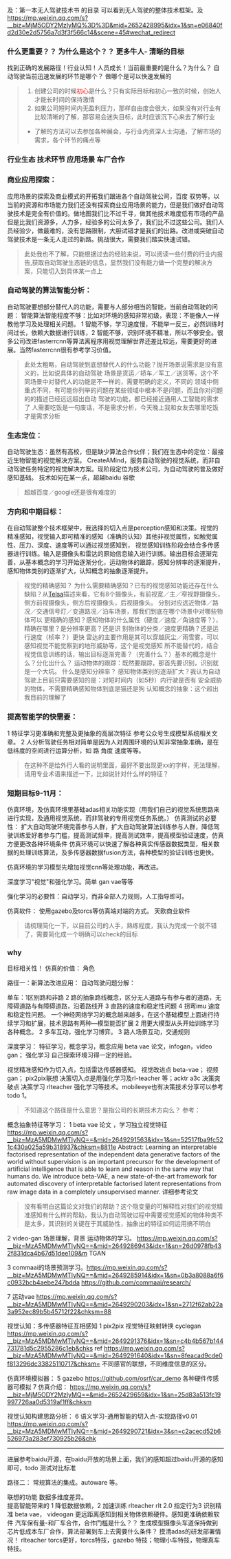 




及：第一本无人驾驶技术书 的目录 可以看到无人驾驶的整体技术框架。及 https://mp.weixin.qq.com/s?__biz=MjM5ODY2MzIyMQ%3D%3D&mid=2652428995&idx=1&sn=e06840fd2d30e2d5756a7d3f3f566c14&scene=45#wechat_redirect


### 什么更重要？？ 为什么是这个？？  更多牛人- 清晰的目标
找到正确的发展路径！行业认知！人员成长！当前最重要的是什么？为什么？   自动驾驶当前迅速发展的环节是哪个？    做哪个是可以快速发展的   

>1. 创建公司的时候<font color='red'>初心</font>是什么？只有实际目标和初心一致的时候，创始人才能长时间的保持激情
>2. 如果公司短时间内无盈利压力，那样自由度会很大，如果没有对行业有比较清晰的了解，那容易会迷失目标，此时应该沉下心来去了解行业
>   + 了解的方法可以去参加各种展会，与行业内资深人士沟通，了解市场的需求，各个环节的痛点等
   



### 行业生态  技术环节   应用场景  车厂合作

### 商业应用探索：
应用场景的探索及商业模式的开拓我们跟进各个自动驾驶公司，百度 驭势等，以当前的资源和市场能力我们还没有探索商业应用场景的能力，但是我们做好自动驾驶技术是完全有价值的。做地图我们比不过千寻，做其他技术难度低有市场的产品但是比我们资源多，人力多，经验多的公司太多了，我们比不过这些公司。我们人员经验少，做最难的，没有思路限制，大胆试错才是我们的出路。改进或突破自动驾驶技术是一条无人走过的新路。挑战很大，需要我们踏实快速试错。
> 此处我也不了解，只能根据过去的经验来说，可以阅读一些付费的行业内报告,获取自动驾驶生态链的信息，显然我们没有能力做一个完整的解决方案，只能切入到具体某一点上


### 自动驾驶的算法智能分析：
自动驾驶要想部分替代人的功能，需要与人部分相当的智能，当前自动驾驶的问题：  智能算法智能程度不够：比如对环境的感知非常初级，表现：不能像人一样教他学习及处理相关问题。 1 智能不够，学习速度慢，不能举一反三，必然训练时间过长，依赖大数据进行训练，2 智能不够，识别环境不精准，所以不够安全。很多公司改进fasterrcnn等算法离程序用视觉理解世界还差比较远，需要更好的进展。当然fasterrcnn很有参考学习价值。
> 此处太粗略，自动驾驶到底想替代人的什么功能？抛开场景说需求是没有意义的，比如说具体的自动驾驶
场景是货运／轿车／军工／送货等，这个不同场景中对替代人的功能是不一样的，需要明确的定义，不同的
领域中侧重点不同，有可能你列举的问题在某些领域中根本不是问题，而且你对问题的的描述已经远远超出自动
驾驶的功能，都已经接近通用人工智能的需求了
> 人需要吃饭是一句废话，不是需求分析，今天晚上我和女友去哪里吃饭才是需求分析

### 生态定位：
自动驾驶生态：虽然有高校，但是缺少算法合作伙伴；我们在生态中的定位：最接近生物智能的视觉解决方案。 CreateAMind，服务自动驾驶的视觉系统，而非自动驾驶任务特定的视觉解决方案。现阶段定位为技术公司，为自动驾驶的普及做好感知基础。  技术如何在某一点，超越baidu 谷歌
> 超越百度／google还是很有难度的

### 方向和中期目标：
在自动驾驶整个技术框架中，我选择的切入点是perception感知和决策。视觉的精准感知，视觉输入即可精准的感知（准确的认知）其他非视觉属性，如触觉属性、压力、深度、速度等可以通过视觉感知到，
视觉感知训练阶段会结合多传感器进行训练。输入是摄像头和雷达的原始信息输入进行训练。输出目标会逐渐完善，从基本概念的学习开始逐渐分化，运动物体的跟踪，感知分辨率的逐渐提升，感知物体类别的逐渐扩大，认知概念的抽象逐渐提升。
>视觉的精确感知？
为什么需要精确感知？已有的视觉感知功能还存在什么缺陷？从[Telsa](https://www.tesla.cn/en/autopilot)描述来看，它有8个摄像头，有前视宽／主／窄视野摄像头，侧方前视摄像头，侧方后视摄像头，后视摄像头。
分别对应远近物体／路况／交通信号灯／变道路况／泊车场景，那我们到底在哪个场景中对哪些物体可以
更精确的感知？感知物体的什么属性（硬度／速度／角速度等？），精确在哪里？是分辨率更高？还是识
别物体的分类／速度更精确？还是运行速度（桢率？）更快
>雷达的主要作用是其可以穿越灰尘／雨雪雾，可以感知视觉不能觉察到的地形威胁等，这个是视觉感知
所不能替代的，结合视觉信息训练的话，输出目标逐渐完善？（完善什么？）基本的概念是什么？分化出什么？
运动物体的跟踪：既然要跟踪，那首先要识别，识别就是一个大坑。
什么是感知分辨率？
感知物体类别的逐渐扩大？我认为自动驾驶上目前只需要感知的是：对短时间内（如5秒）内行驶是否有
安全威胁的物体，不需要精确感知物体到底是猫还是狗
认知概念的抽象：这个超出我目前的理解了


### 提高智能学的快需要：
1 特征学习更准确和完整及更抽象的高层次特征 参考公众号生成模型系统相关文章。 2 人分析驾驶任务相对简单是因为人对周围环境的认知非常抽象准确，是在低纬度的空间进行运算分析，如 路 角度 速度等等。
>在这种不是给外行人看的说明里面，最好不要出现更xx的字样，无法理解，请用专业术语来描述一下，比如说针对什么样的特征？

### 短期目标9-11月：  

仿真环境，及仿真环境里基础adas相关功能实现（用我们自己的视觉系统思路来进行实现，及通用视觉系统，而非驾驶的专用视觉任务系统。）
仿真测试的必要性： 扩大自动驾驶环境完善参与人群，扩大自动驾驶算法训练参与人群，降低驾驶训练爱好者参与门槛，提高测试频率，提高测试效率，提高模型验证速度，仿真方便更改各种环境条件
仿真环境可以快速了解各种真实传感器数据类型，相关数据的处理训练算法，及多传感器数据fusion方法，各种模型的验证训练也更快。

仿真环境的学习模型先增加视觉cnn等处理功能，再改进。


深度学习"视觉"和强化学习。简单 gan vae等等




强化学习的必要性：自动学习，而非全部人力规则，人工指导即可。

仿真软件： 使用gazebo及torcs等仿真端对端的方式。 天欧商业软件
>请梳理简化一下，以目前公司的人手，熟练程度，我认为完成一个就不错了，需要简化成一个明确可以check的目标
### why
目标相关性！
仿真的价值：
角色






路径一：新算法改进应用：
自动驾驶问题分解： 

单车：1区别路和非路 2 路的抽象路线概念，区分无人道路与有参与者的道路，无障碍道路与有障碍道路，沿着路线开 3 直路的速度和稳定性问题  4 拐弯imu 速度和稳定性问题。 一个神经网络学习的概念越来越多，在这个基础模型上面进行持续学习和扩展，技术思路有两种—模型能否扩展 2 用更大模型从头开始训练学习各种概念。
2 多车互动，强化学习博弈。
3 路人场景互动，交通规则

深度学习： 特征学习，概念学习，概念应用 beta vae 论文，infogan，video gan；
强化学习 自己探索环境习得一定的经验。

视觉精准感知作为切入点，包括雷达传感器感知。
	视觉改进点  beta-vae； 视频gan； pix2pix联想
决策切入点是用强化学习及rl-teacher 等；acktr a3c
	决策突破点  决策学习 rlteacher 强化学习等技术。mobileeye也有决策技术分享可以参考 todo 1。
>不知道这个路径是什么意思？是指公司的长期技术方向么？
参考：

概念抽象特征等学习：
1 beta vae 论文 ，学习独立视觉特征  https://mp.weixin.qq.com/s?__biz=MzA5MDMwMTIyNQ==&mid=2649291563&idx=1&sn=52517fba9fc521c430a025a59b318937&chksm=8811e
Abstract: Learning an interpretable factorised representation of the independent data generative factors of the world without supervision 
is an important precursor for the development of artificial intelligence that is able to learn and reason in the same way that humans do. 
We introduce beta-VAE, a new state-of-the-art framework for automated discovery of interpretable factorised latent representations from raw image data in a completely unsupervised manner.   详细参考论文
> 没有看明白这篇论文对我们的帮助？这个隐变量的可解释性对我们的视觉精准感知有什么样的帮助，我认为自动驾驶过程中需要视觉感知的物体种类不是太多，其识别的关键在于其威胁性，抽象出的特征如何运用搞不明白

2 video-gan 场景理解，背景 运动物体的学习。 https://mp.weixin.qq.com/s?__biz=MzA5MDMwMTIyNQ==&mid=2649286943&idx=1&sn=26d0978fb432f831dca4b67d51dee109&m
TGAN

3 commaai的场景预测学习。https://mp.weixin.qq.com/s?__biz=MzA5MDMwMTIyNQ==&mid=2649285914&idx=1&sn=0b3a8088a6f6c0932bcb4aebe247bdda
https://github.com/commaai/research/

7 运动vae  https://mp.weixin.qq.com/s?__biz=MzA5MDMwMTIyNQ==&mid=2649290203&idx=1&sn=2712f62ab22a3a952ec89b5b45712f22&chksm=88


视觉认知：多传感器特征互相感知
1 pix2pix 视觉特征映射转换  cyclegan  https://mp.weixin.qq.com/s?__biz=MzA5MDMwMTIyNQ==&mid=2649291376&idx=1&sn=c4b4b567b144731781d5c2955286c1eb&chks 
ref   https://mp.weixin.qq.com/s?__biz=MzA5MDMwMTIyNQ==&mid=2649291640&idx=1&sn=8feacad9cde0f813296dc33825110717&chksm=
不同感官的联想，不同维度信息的区分。



仿真环境模拟器： 
5 gazebo https://github.com/osrf/car_demo  各种硬件传感器可模拟
7 仿真介绍：  https://mp.weixin.qq.com/s?__biz=MjM5ODY2MzIyMQ==&mid=2652429659&idx=1&sn=25d83a513fc19997726aa0d5319af1ff&chksm





视觉认知构建思路分析：
6  语义学习-通用智能的切入点-实现路径v0.01
 https://mp.weixin.qq.com/s?__biz=MzA5MDMwMTIyNQ==&mid=2649290721&idx=3&sn=c2acecd52b6526973a283ef730925b26&chk 












-----------------------------------------------------------------------------------
进展参考baidu开源，在baidu开放的场景上面，我们的感知超过baidu开源的感知即可，todo 测试对比标准

路径二： 常规算法的集成。autoware 等。

联想的功能 数据多维度差异。  
提高智能带来的  1 降低数据依赖，2 加速训练  rlteacher  rlt 2.0 指定行为3 识别精准   beta vae， videogan
更远距离感知到相关物体依赖硬件。感知更准确依赖软件
汽车保有量-和厂车合作，合作门槛是什么？？ 生成模型摄像头车道保持做到芯片低成本车厂合作，算法部署到车上去需要什么条件？  	摸清adas的研发部署情况！
rlteacher torcs更好，torcs特技，gazebo 特技；物理小车特技，物理真车特技。
